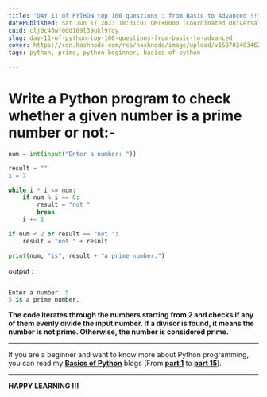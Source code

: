 ```yaml
---
title: "DAY 11 of PYTHON top 100 questions : from Basic to Advanced !!"
datePublished: Sat Jun 17 2023 18:31:01 GMT+0000 (Coordinated Universal Time)
cuid: clj0c46wf000109l39ukl9fqy
slug: day-11-of-python-top-100-questions-from-basic-to-advanced
cover: https://cdn.hashnode.com/res/hashnode/image/upload/v1687024834623/f45b072e-95c9-4bf4-a394-a1c1164af51a.png
tags: python, prime, python-beginner, basics-of-python

---
```


# Write a Python program to check whether a given number is a prime number or not:-

```python
num = int(input("Enter a number: "))

result = ""
i = 2

while i * i <= num:
    if num % i == 0:
        result = "not "
        break
    i += 1

if num < 2 or result == "not ":
    result = "not " + result

print(num, "is", result + "a prime number.")
```

output :

```python

Enter a number: 5
5 is a prime number.
```

**The code iterates through the numbers starting from 2 and checks if any of them evenly divide the input number. If a divisor is found, it means the number is not prime. Otherwise, the number is considered prime.**

---

If you are a beginner and want to know more about Python programming, you can read my [**Basics of Python**](https://hashnode.com/post/cleuwavnj008gurnv4fc650hh) blogs (From [**part 1**](https://hashnode.com/post/cleuwavnj008gurnv4fc650hh) to [**part 15**](https://hashnode.com/post/clff4058101hng5nvefv85yzt)).

---

**HAPPY LEARNING !!!**